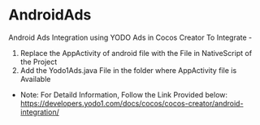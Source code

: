 # AndroidAds 
Android Ads Integration using YODO Ads in Cocos Creator
To Integrate - 
1. Replace the AppActivity of android file with the File in NativeScript of the Project
2. Add the Yodo1Ads.java File in the folder where AppActivity file is Available

- Note: For Detaild Information, Follow the Link Provided below:
https://developers.yodo1.com/docs/cocos/cocos-creator/android-integration/
